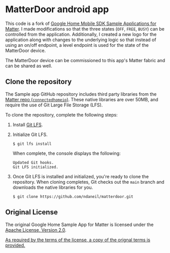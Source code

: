 # MatterDoor android app

This code is a fork of [Google Home Mobile SDK Sample Applications for Matter](https://github.com/google-home/sample-apps-for-matter-android/tree/main). I made modifications so that the three states (`OFF`, `FREE`, `BUSY`) can be controlled from the application. Additionally, I created a new logo for the application along with changes to the underlying logic so that instead of using an on/off endpoint, a level endpoint is used for the state of the MatterDoor device. 

The MatterDoor device can be commissioned to this app's Matter fabric and can be shared as well.


## Clone the repository

The Sample app GitHub repository includes third party libraries from the
[Matter repo (`connectedhomeip`)](https://github.com/project-chip/connectedhomeip).
These native libraries are over 50MB, and require the use of Git Large File
Storage (LFS).

To clone the repository, complete the following steps:

1.  Install [Git LFS](https://git-lfs.github.com/).

2.  Initialize Git LFS.

    ```console
    $ git lfs install
    ```

    When complete, the console displays the following:

    ```console
    Updated Git hooks.
    Git LFS initialized.
    ```

3.  Once Git LFS is installed and initialized, you're ready to clone the
    repository. When cloning completes, Git checks out the `main` branch
    and downloads the native libraries for you.

    ```console
    $ git clone https://github.com/ndaneil/matterdoor.git
    ```

## Original License

The original Google Home Sample App for Matter is licensed under
the [Apache License, Version 2.0](http://www.apache.org/licenses/LICENSE-2.0).

[As required by the terms of the license, a copy of the orignal terms is provided.](../original-LICENSE)
